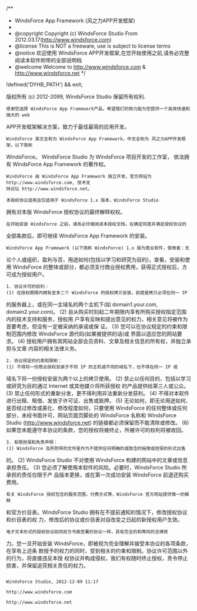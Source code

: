 /**
 * WindsForce App Framework (风之力APP开发框架)
 *
 * @copyright    Copyright (c) WindsForce Studio From 2012.03.17(http://www.windsforce.com)
 * @license        This is NOT a freeware, use is subject to license terms
 * @notice         欢迎使用 WindsForce APP开发框架,在您开始使用之前,请务必完整阅读本软件附带的全部说明档
 * @welcome     Welcome to http://www.windsforce.com & http://www.windsforce.net
 */

!defined('DYHB_PATH') && exit;

版权所有 (c) 2012-2099, WindsForce Studio
保留所有权利.

    感谢您选择 WindsForce App Framework产品。希望我们的努力能为您提供一个高效快速和强大的 web
APP开发框架解决方案，致力于最佳最简的应用开发。

    WindsForce 英文全称为 WindsForce App Framework，中文全称为 风之力APP开发框架，以下简称
WindsForce。
    WindsForce Studio 为 WindsForce 项目开发的工作室，
依法拥有 WindsForce App Framework 的著作权。

    WindsForce 由 WindsForce App Framework 独立开发，官方网站为 http://www.windsforce.com, 技术支
    持论坛 http://www.windsforce.net。

    本授权协议适用且仅适用于 WindsForce 1.x 版本，WindsForce Studio
拥有对本版 WindsForce 授权协议的最终解释权权。

    在开始安装 WindsForce 之前，请务必仔细阅读本授权文档，在确定同意并满足授权协议的
全部条款后，即可继续 WindsForce App Framework 的安装。

    WindsForce App Framework (以下简称 WindsForce) 1.x 版为商业软件，使用者：无
论个人或组织，盈利与否，用途如何(包括以学习和研究为目的)，查看，安装和使用 WindsForce
的整体或部分，都必须支付商业授权费用，获得正式授权后，方可成为授权用户。

    1. 协议许可的权利：
    (1) 在授权期限内拥有至多二个 WindsForce 的授权拷贝安装，前提是拷贝必须在同一 IP
的服务器上，或在同一主域名的两个主机下(如 domain1.your.com, domain2.your.com)。
    (2) 自从购买时刻起二年期限内享有所购买授权指定范围内的技术支持和服务，授权用
户享有反映和提出意见的权力，相关意见将被作为首要考虑，但没有一定被采纳的承诺或保
证。
    (3) 您可以在协议规定的约束和限制范围内修改 WindsForce 源代码(如果被提供的话)或
界面以适应您的网站要求。
    (4) 授权用户拥有其网站全部会员资料、文章及相关信息的所有权，并独立承担与文章
内容的相关法律义务。

    2. 协议规定的约束和限制：
    (1) 不得将一份商业授权安装于不同 IP 的主机或不同的域名下，也不得在同一 IP 或
域名下将一份授权安装为两个以上的拷贝使用。
    (2) 禁止以任何目的，包括以学习或研究为目的通过 Internet 或其他媒介将所获授权
的产品提供给第三人或公众。
    (3) 禁止任何形式的重新分发，更不得利用非法重新分发获利。
    (4) 不得对本软件进行出租、租借、发放子许可证、出售或抵押。
    (5) 无论如何，即无论用途如何、是否经过修改或美化、修改程度如何，只要使用
WindsForce 的任何整体或任何部分，未经书面许可，网站页面页脚处的 WindsForce 名称和
WindsForce Studio (http://www.windsforce.net) 的链接都必须保留而不能清除或修改。
    (6) 如果您未能遵守本协议的条款，您的授权将被终止，所被许可的权利将被收回。

    3. 有限担保和免责声明：
    (1) WindsForce 及所附带的文件是作为不提供任何明确的或隐含的赔偿或担保的形式出售
的。
    (2) WindsForce Studio 不对使用 WindsForce 构建的网站中的文章或信息承担责任。
    (3) 您必须了解使用本软件的风险。必要时，WindsForce Studio 所承担的责任仅限于产
品版本更换，或在第一次成功安装 WindsForce 前退还购买费用。

    有关 WindsForce 授权包含的服务范围，付费方式等，WindsForce 官方网站提供惟一的解释
和官方价目表。WindsForce Studio 拥有在不提前通知的情况下，修改授权协议和价目表的权
力，修改后的协议或价目表对自改变之日起的新授权用户生效。

    电子文本形式的授权协议如同双方书面签署的协议一样，具有完全的和等同的法律效
力。您一旦开始安装 WindsForce，即被视为完全理解并接受本协议的各项条款，在享有上述条
款授予的权力的同时，受到相关的约束和限制。协议许可范围以外的行为，将直接违反本授
权协议并构成侵权，我们有权随时终止授权，责令停止损害，并保留追究相关责任的权力。


                                                                                                                                    WindsForce Studio, 2012-12-09 11:17
                                                                                                                                    http://www.windsforce.com
                                                                                                                                    http://www.windsforce.net
